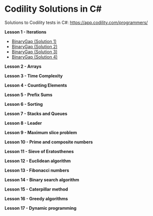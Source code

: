 # Codility Solutions in C#

Solutions to Codility tests in C#: https://app.codility.com/programmers/

**Lesson 1 - Iterations**

 - [BinaryGap (Solution 1)](Lesson%2001%20-%20Iterations/BinaryGap_1.cs)
 - [BinaryGap (Solution 2)](Lesson%2001%20-%20Iterations/BinaryGap_2.cs)
 - [BinaryGap (Solution 3)](Lesson%2001%20-%20Iterations/BinaryGap_3.cs)
 - [BinaryGap (Solution 4)](Lesson%2001%20-%20Iterations/BinaryGap_4.cs)

**Lesson 2 - Arrays**

**Lesson 3 - Time Complexity**

**Lesson 4 - Counting Elements**

**Lesson 5 - Prefix Sums**

**Lesson 6 - Sorting**

**Lesson 7 - Stacks and Queues**

**Lesson 8 - Leader**

**Lesson 9 - Maximum slice problem**

**Lesson 10 - Prime and composite numbers**

**Lesson 11 - Sieve of Eratosthenes**

**Lesson 12 - Euclidean algorithm**

**Lesson 13 - Fibonacci numbers**

**Lesson 14 - Binary search algorithm**

**Lesson 15 - Caterpillar method**

**Lesson 16 - Greedy algorithms**

**Lesson 17 - Dynamic programming**

